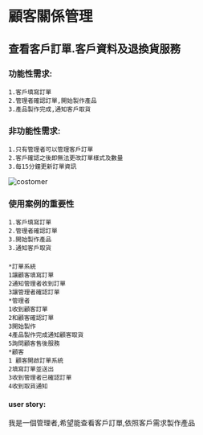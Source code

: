 # 顧客關係管理
## 查看客戶訂單.客戶資料及退換貨服務
### 功能性需求:
    1.客戶填寫訂單
    2.管理者確認訂單,開始製作產品
    3.產品製作完成,通知客戶取貨
### 非功能性需求:
    1.只有管理者可以管理客戶訂單
    2.客戶確認之後即無法更改訂單樣式及數量
    3.每15分鐘更新訂單資訊

![costomer](133. "usecasediagram")
### 使用案例的重要性
    1.客戶填寫訂單
    2.管理者確認訂單
    3.開始製作產品
    3.通知客戶取貨
#### 
    *訂單系統
    1讓顧客填寫訂單
    2通知管理者收到訂單
    3讓管理者確認訂單
    *管理者
    1收到顧客訂單
    2和顧客確認訂單
    3開始製作
    4產品製作完成通知顧客取貨
    5詢問顧客售後服務
    *顧客
    1 顧客開啟訂單系統
    2填寫訂單並送出
    3收到管理者已確認訂單
    4收到取貨通知
#### user story:
 我是一個管理者,希望能查看客戶訂單,依照客戶需求製作產品     
       
